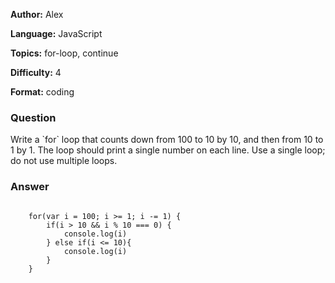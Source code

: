 <p><b>Author:</b> <span class="author">Alex</span></p>
<p><b>Language:</b> <span class="language">JavaScript</span></p>
<p><b>Topics:</b> <span class="author">for-loop, continue</span></p>
<p><b>Difficulty:</b> <span class="author">4</span></p>
<p><b>Format:</b> <span class="author">coding</span></p>


<h3 class='question-header'>Question</h3>
<p class='question-text'>Write a `for` loop that counts down from 100 to 10 by 10, and then from 10 to 1 by 1.  The loop should print a single number on each line.  Use a single loop; do not use multiple loops.</p>

<h3 class='answer-header'>Answer</h3>
<pre><code class='answer-text'>
	for(var i = 100; i >= 1; i -= 1) {
		if(i > 10 && i % 10 === 0) {
			console.log(i)
		} else if(i <= 10){
			console.log(i)
		}
	}
</code></pre>